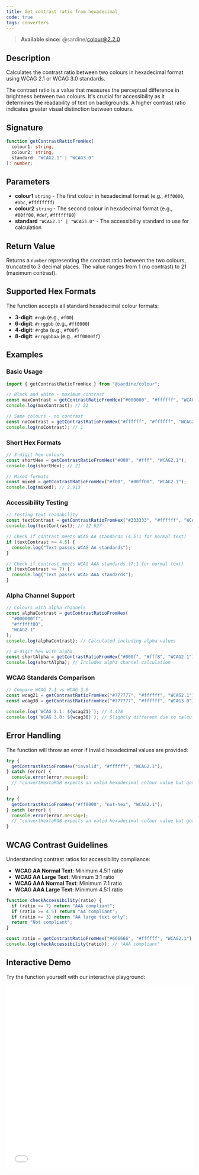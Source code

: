```yaml
---
title: Get contrast ratio from hexadecimal
code: true
tags: converters
---
```


> **Available since:** @sardine/colour@2.2.0

## Description

Calculates the contrast ratio between two colours in hexadecimal format using WCAG 2.1 or WCAG 3.0 standards.

The contrast ratio is a value that measures the perceptual difference in brightness between two colours. It's crucial for accessibility as it determines the readability of text on backgrounds. A higher contrast ratio indicates greater visual distinction between colours.

## Signature

```typescript
function getContrastRatioFromHex(
  colour1: string,
  colour2: string,
  standard: "WCAG2.1" | "WCAG3.0"
): number;
```

## Parameters

- **colour1** `string` - The first colour in hexadecimal format (e.g., `#ff0000`, `#abc`, `#ffffffff`)
- **colour2** `string` - The second colour in hexadecimal format (e.g., `#00ff00`, `#def`, `#ffffff80`)
- **standard** `"WCAG2.1" | "WCAG3.0"` - The accessibility standard to use for calculation

## Return Value

Returns a `number` representing the contrast ratio between the two colours, truncated to 3 decimal places. The value ranges from 1 (no contrast) to 21 (maximum contrast).

## Supported Hex Formats

The function accepts all standard hexadecimal colour formats:

- **3-digit**: `#rgb` (e.g., `#f00`)
- **6-digit**: `#rrggbb` (e.g., `#ff0000`)
- **4-digit**: `#rgba` (e.g., `#f00f`)
- **8-digit**: `#rrggbbaa` (e.g., `#ff0000ff`)

## Examples

### Basic Usage

```javascript
import { getContrastRatioFromHex } from "@sardine/colour";

// Black and white - maximum contrast
const maxContrast = getContrastRatioFromHex("#000000", "#ffffff", "WCAG2.1");
console.log(maxContrast); // 21

// Same colours - no contrast
const noContrast = getContrastRatioFromHex("#ffffff", "#ffffff", "WCAG2.1");
console.log(noContrast); // 1
```

### Short Hex Formats

```javascript
// 3-digit hex colours
const shortHex = getContrastRatioFromHex("#000", "#fff", "WCAG2.1");
console.log(shortHex); // 21

// Mixed formats
const mixed = getContrastRatioFromHex("#f00", "#00ff00", "WCAG2.1");
console.log(mixed); // 2.913
```

### Accessibility Testing

```javascript
// Testing text readability
const textContrast = getContrastRatioFromHex("#333333", "#ffffff", "WCAG2.1");
console.log(textContrast); // 12.627

// Check if contrast meets WCAG AA standards (4.5:1 for normal text)
if (textContrast >= 4.5) {
  console.log("Text passes WCAG AA standards");
}

// Check if contrast meets WCAG AAA standards (7:1 for normal text)
if (textContrast >= 7) {
  console.log("Text passes WCAG AAA standards");
}
```

### Alpha Channel Support

```javascript
// Colours with alpha channels
const alphaContrast = getContrastRatioFromHex(
  "#000000ff",
  "#ffffff80",
  "WCAG2.1"
);
console.log(alphaContrast); // Calculated including alpha values

// 4-digit hex with alpha
const shortAlpha = getContrastRatioFromHex("#000f", "#fff8", "WCAG2.1");
console.log(shortAlpha); // Includes alpha channel calculation
```

### WCAG Standards Comparison

```javascript
// Compare WCAG 2.1 vs WCAG 3.0
const wcag21 = getContrastRatioFromHex("#777777", "#ffffff", "WCAG2.1");
const wcag30 = getContrastRatioFromHex("#777777", "#ffffff", "WCAG3.0");

console.log(`WCAG 2.1: ${wcag21}`); // 4.478
console.log(`WCAG 3.0: ${wcag30}`); // Slightly different due to calculation refinements
```

## Error Handling

The function will throw an error if invalid hexadecimal values are provided:

```javascript
try {
  getContrastRatioFromHex("invalid", "#ffffff", "WCAG2.1");
} catch (error) {
  console.error(error.message);
  // "convertHextoRGB expects an valid hexadecimal colour value but got invalid"
}

try {
  getContrastRatioFromHex("#ff0000", "not-hex", "WCAG2.1");
} catch (error) {
  console.error(error.message);
  // "convertHextoRGB expects an valid hexadecimal colour value but got not-hex"
}
```

## WCAG Contrast Guidelines

Understanding contrast ratios for accessibility compliance:

- **WCAG AA Normal Text**: Minimum 4.5:1 ratio
- **WCAG AA Large Text**: Minimum 3:1 ratio
- **WCAG AAA Normal Text**: Minimum 7:1 ratio
- **WCAG AAA Large Text**: Minimum 4.5:1 ratio

```javascript
function checkAccessibility(ratio) {
  if (ratio >= 7) return "AAA compliant";
  if (ratio >= 4.5) return "AA compliant";
  if (ratio >= 3) return "AA large text only";
  return "Not compliant";
}

const ratio = getContrastRatioFromHex("#666666", "#ffffff", "WCAG2.1");
console.log(checkAccessibility(ratio)); // "AAA compliant"
```

## Interactive Demo

Try the function yourself with our interactive playground:

<iframe
  src="/playground/getContrastRatioFromHex.html"
  title="getContrastRatioFromHex"
  width="100%"
  height="500px"
  style="border:0; overflow:hidden;"
  sandbox="allow-scripts allow-same-origin"
></iframe>

